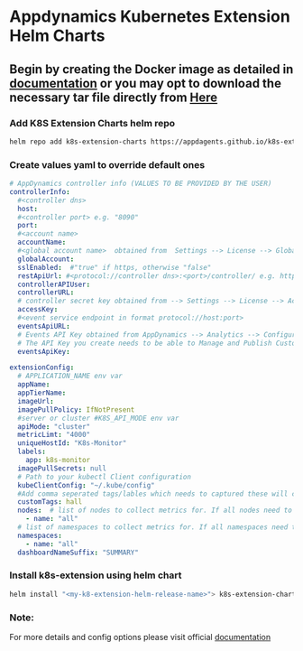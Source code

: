 
# Appdynamics Kubernetes Extension Helm Charts
## Begin by creating the Docker image as detailed in [documentation](https://github.com/AppdAgents/kubernetes-snapshot-extension-1/blob/master/README.md) or you may opt to download the necessary tar file directly from [Here](https://appdagents.github.io/k8s-extension-charts/k8s-ext-docker-1.0.tar) 
### Add K8S Extension Charts helm repo
```bash
helm repo add k8s-extension-charts https://appdagents.github.io/k8s-extension-charts
```
### Create values yaml to override default ones
```yaml
# AppDynamics controller info (VALUES TO BE PROVIDED BY THE USER)
controllerInfo:
  #<controller dns>
  host:
  #<controller port> e.g. "8090"
  port:
  #<account name>
  accountName:
  #<global account name>  obtained from  Settings --> License --> Global Account Name
  globalAccount:
  sslEnabled:  #"true" if https, otherwise "false"
  restApiUrl: #<protocol://controller dns>:<port>/controller/ e.g. https://myappd.com:8090/controller/
  controllerAPIUser:
  controllerURL:
  # controller secret key obtained from --> Settings --> License --> Access key
  accessKey:
  #<event service endpoint in format protocol://host:port>
  eventsApiURL:
  # Events API Key obtained from AppDynamics --> Analytics --> Configuration API Keys --> Add
  # The API Key you create needs to be able to Manage and Publish Custom Analytics Events
  eventsApiKey:

extensionConfig:
  # APPLICATION_NAME env var
  appName:
  appTierName:
  imageUrl: 
  imagePullPolicy: IfNotPresent
  #server or cluster #K8S_API_MODE env var
  apiMode: "cluster"
  metricLimt: "4000"
  uniqueHostId: "K8s-Monitor"
  labels:
    app: k8s-monitor
  imagePullSecrets: null
  # Path to your kubectl Client configuration
  kubeClientConfig: "~/.kube/config"
  #Add comma seperated tags/lables which needs to captured these will captured from resource metadata
  customTags: hall
  nodes:  # list of nodes to collect metrics for. If all nodes need to be monitored, set name to "all"
    - name: "all"
  # list of namespaces to collect metrics for. If all namespaces need to be monitored, set name to "all"
  namespaces:
    - name: "all"
  dashboardNameSuffix: "SUMMARY"
```
### Install k8s-extension using helm chart
```bash
helm install "<my-k8-extension-helm-release-name>"> k8s-extension-charts/k8s-extension -f <values-file>.yaml --namespace <namespace>
```
### Note:
For more details and config options please visit official [documentation](https://github.com/AppdAgents/kubernetes-snapshot-extension-1/blob/master/README.md)
